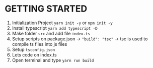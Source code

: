 # GETTING STARTED

1. Initialization Project `yarn init -y` or `npm init -y`
2. Install typescript `yarn add typescript -D`
3. Make folder `src` and add file `index.ts`
4. Setup scripts on package.json -> `"build": "tsc"` ->
   tsc is used to compile ts files into js files
5. Setup `tsconfig.json`
6. Lets code on index.ts
7. Open terminal and type `yarn run build`
